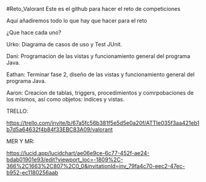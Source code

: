 #Reto_Valorant
Este es el github para hacer el reto de competiciones

Aquí añadiremos todo lo que hay que hacer para el reto

¿Que hace cada uno?

Urko: Diagrama de casos de uso y Test JUnit.

Dani: Programacion de las vistas y funcionamiento general del programa Java.

Eathan: Terminar fase 2, diseño de las vistas y funcionamiento general del programa Java.

Aaron: Creacion de tablas, triggers, procedimientos y comrpobaciones de los mismos, así como objetos: indíces y vistas.

TRELLO:

https://trello.com/invite/b/67a5fc56b381f5e5d5e0a20f/ATTIe035f3aa421eb1b7d5a64632f4b84f33EBC83A09/valorant

MER Y MR:

https://lucid.app/lucidchart/ae06e9ce-6c77-452f-ae24-bdab01901e93/edit?viewport_loc=-1809%2C-366%2C1663%2C807%2C0_0&invitationId=inv_79fa4c70-eec2-47ec-b952-ec1180256aab
